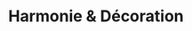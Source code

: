 ---
title: "Harmonie & Décoration"
url: /issy-les-moulineaux/harmonie-et-decoration/
shop: cuisine
---